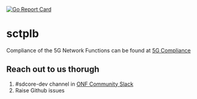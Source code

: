 <!--
SPDX-License-Identifier: Apache-2.0
Copyright 2022-present Open Networking Foundation
-->

[![Go Report Card](https://goreportcard.com/badge/github.com/omec-project/sctplb)](https://goreportcard.com/report/github.com/omec-project/sctplb)

# sctplb

Compliance of the 5G Network Functions can be found at [5G Compliance](https://docs.sd-core.opennetworking.org/main/overview/3gpp-compliance-5g.html)

## Reach out to us thorugh

1. #sdcore-dev channel in [ONF Community Slack](https://onf-community.slack.com/)
2. Raise Github issues

